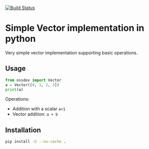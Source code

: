 [![Build Status](https://travis-ci.com/JayDee81/open-source-development-course-hw02-1.svg?branch=master)](https://travis-ci.com/JayDee81/open-source-development-course-hw02-1)
# Simple Vector implementation in python 

Very simple vector implementation supporting basic operations.

## Usage

```python
from ossdev import Vector
a = Vector([0, 1, 2, 3])
print(a)
```

Operations:
- Addition with a scalar `a+1`
- Vector addition: `a + b`

## Installation

```bash
pip install -U --no-cache . 
```
